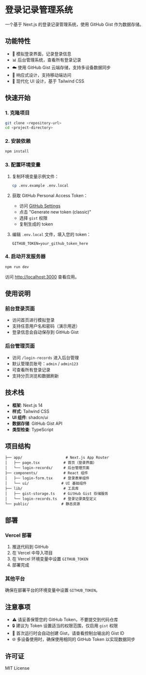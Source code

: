 # 登录记录管理系统

一个基于 Next.js 的登录记录管理系统，使用 GitHub Gist 作为数据存储。

## 功能特性

- 🔐 模拟登录界面，记录登录信息
- 📊 后台管理系统，查看所有登录记录
- ☁️ 使用 GitHub Gist 云端存储，支持多设备数据同步
- 📱 响应式设计，支持移动端访问
- 🎨 现代化 UI 设计，基于 Tailwind CSS

## 快速开始

### 1. 克隆项目

```bash
git clone <repository-url>
cd <project-directory>
```

### 2. 安装依赖

```bash
npm install
```

### 3. 配置环境变量

1. 复制环境变量示例文件：
   ```bash
   cp .env.example .env.local
   ```

2. 获取 GitHub Personal Access Token：
   - 访问 [GitHub Settings](https://github.com/settings/tokens)
   - 点击 "Generate new token (classic)"
   - 选择 `gist` 权限
   - 复制生成的 token

3. 编辑 `.env.local` 文件，填入您的 token：
   ```
   GITHUB_TOKEN=your_github_token_here
   ```

### 4. 启动开发服务器

```bash
npm run dev
```

访问 [http://localhost:3000](http://localhost:3000) 查看应用。

## 使用说明

### 前台登录页面
- 访问首页进行模拟登录
- 支持任意用户名和密码（演示用途）
- 登录信息会自动保存到 GitHub Gist

### 后台管理页面
- 访问 `/login-records` 进入后台管理
- 默认管理员账号：`admin` / `admin123`
- 可查看所有登录记录
- 支持分页浏览和数据刷新

## 技术栈

- **框架**: Next.js 14
- **样式**: Tailwind CSS
- **UI 组件**: shadcn/ui
- **数据存储**: GitHub Gist API
- **类型检查**: TypeScript

## 项目结构

```
├── app/                    # Next.js App Router
│   ├── page.tsx           # 首页（登录界面）
│   └── login-records/     # 后台管理页面
├── components/            # React 组件
│   ├── login-form.tsx     # 登录表单组件
│   └── ui/               # UI 基础组件
├── lib/                   # 工具库
│   ├── gist-storage.ts    # GitHub Gist 存储服务
│   └── login-records.ts   # 登录记录类型定义
└── public/               # 静态资源
```

## 部署

### Vercel 部署

1. 推送代码到 GitHub
2. 在 Vercel 中导入项目
3. 在 Vercel 环境变量中设置 `GITHUB_TOKEN`
4. 部署完成

### 其他平台

确保在部署平台的环境变量中设置 `GITHUB_TOKEN`。

## 注意事项

- ⚠️ 请妥善保管您的 GitHub Token，不要提交到代码仓库
- 🔒 建议为 Token 设置适当的权限范围，仅启用 `gist` 权限
- 📝 首次运行时会自动创建 Gist，请查看控制台输出的 Gist ID
- 🌐 多设备使用时，确保使用相同的 GitHub Token 以实现数据同步

## 许可证

MIT License